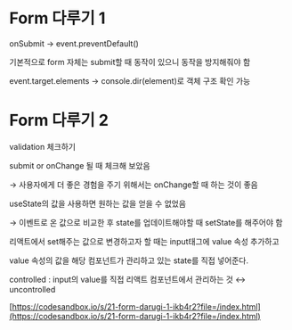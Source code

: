# Form 다루기 1

onSubmit → event.preventDefault()

기본적으로 form 자체는 submit할 때 동작이 있으니 동작을 방지해줘야 함

event.target.elements → console.dir(element)로 객체 구조 확인 가능

# Form 다루기 2

validation 체크하기

submit or onChange 될 때 체크해 보았음

→ 사용자에게 더 좋은 경험을 주기 위해서는 onChange할 때 하는 것이 좋음

useState의 값을 사용하면 원하는 값을 얻을 수 없었음

→ 이벤트로 온 값으로 비교한 후 state를 업데이트해야할 때 setState를 해주어야 함

리액트에서 set해주는 값으로 변경하고자 할 때는 input태그에 value 속성 추가하고

value 속성의 값을 해당 컴포넌트가 관리하고 있는 state를 직접 넣어준다.

controlled : input의 value를 직접 리액트 컴포넌트에서 관리하는 것 ↔ uncontrolled

[https://codesandbox.io/s/21-form-darugi-1-ikb4r2?file=/index.html](https://codesandbox.io/s/21-form-darugi-1-ikb4r2?file=/index.html)